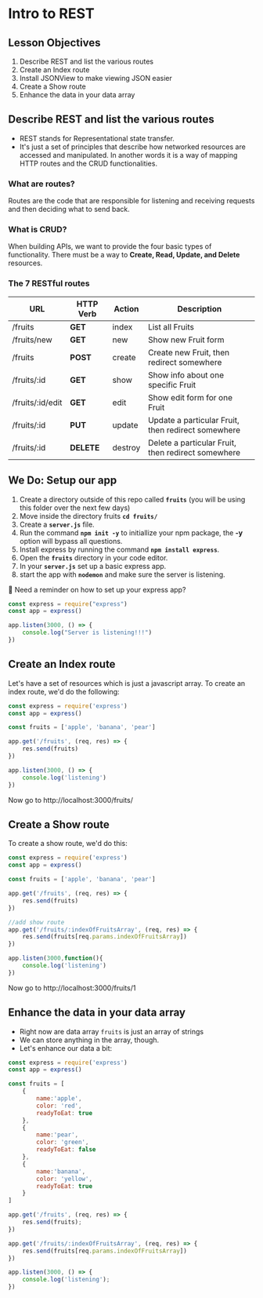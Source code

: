 # Intro to REST

## Lesson Objectives

1. Describe REST and list the various routes
1. Create an Index route
1. Install JSONView to make viewing JSON easier
1. Create a Show route
1. Enhance the data in your data array

## Describe REST and list the various routes

- REST stands for Representational state transfer.
- It's just a set of principles that describe how networked resources are accessed and manipulated. In another words it is a way of mapping HTTP routes and the CRUD functionalities.

### What are routes?
Routes are the code that are responsible for listening and receiving requests and then deciding what to send back.

### What is CRUD?
When building APIs, we want to provide the four basic types of functionality. There must be a way to **Create, Read, Update, and Delete** resources.

### The 7 RESTful routes

| **URL** | **HTTP Verb** |  **Action**| **Description** |
|---------|---------------|------------|-----------------|
| /fruits          | **GET**    | index   | List all Fruits |
| /fruits/new      | **GET**    | new     | Show new Fruit form |
| /fruits          | **POST**   | create  | Create new Fruit, then redirect somewhere |
| /fruits/:id      | **GET**    | show    | Show info about one specific Fruit |
| /fruits/:id/edit | **GET**    | edit    | Show edit form for one Fruit |
| /fruits/:id      | **PUT**    | update  | Update a particular Fruit, then redirect somewhere |
| /fruits/:id      | **DELETE** | destroy | Delete a particular Fruit, then redirect somewhere |


## We Do: Setup our app

1.  Create a directory outside of this repo called **`fruits`** (you will be using this folder over the next few days)
1.  Move inside the directory fruits **`cd fruits/`**
1.  Create a **`server.js`** file.
1.  Run the command **`npm init -y`** to initiallize your npm package, the **-y** option will bypass all questions.
1.  Install express by running the command **`npm install express`**.
1.  Open the **`fruits`** directory in your code editor.
1.  In your **`server.js`** set up a basic express app.
1.  start the app with **`nodemon`** and make sure the server is listening.

:elephant:  Need a reminder on how to set up your express app?

```js
const express = require("express")
const app = express()

app.listen(3000, () => {
    console.log("Server is listening!!!")
})
```


## Create an Index route
Let's have a set of resources which is just a javascript array. To create an index route, we'd do the following:

```javascript
const express = require('express')
const app = express()

const fruits = ['apple', 'banana', 'pear']

app.get('/fruits', (req, res) => {
    res.send(fruits)
})

app.listen(3000, () => {
    console.log('listening')
})
```

Now go to http://localhost:3000/fruits/

## Create a Show route

To create a show route, we'd do this:

```javascript
const express = require('express')
const app = express()

const fruits = ['apple', 'banana', 'pear']

app.get('/fruits', (req, res) => {
    res.send(fruits)
})

//add show route
app.get('/fruits/:indexOfFruitsArray', (req, res) => {
    res.send(fruits[req.params.indexOfFruitsArray])
})

app.listen(3000,function(){
    console.log('listening')
})
```

Now go to http://localhost:3000/fruits/1

## Enhance the data in your data array

- Right now are data array `fruits` is just an array of strings
- We can store anything in the array, though.
- Let's enhance our data a bit:

```javascript
const express = require('express')
const app = express()

const fruits = [
    {
        name:'apple',
        color: 'red',
        readyToEat: true
    },
    {
        name:'pear',
        color: 'green',
        readyToEat: false
    },
    {
        name:'banana',
        color: 'yellow',
        readyToEat: true
    }
]

app.get('/fruits', (req, res) => {
    res.send(fruits);
})

app.get('/fruits/:indexOfFruitsArray', (req, res) => {
    res.send(fruits[req.params.indexOfFruitsArray])
})

app.listen(3000, () => {
    console.log('listening');
})
```
